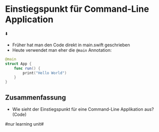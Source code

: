 # Einstiegspunkt für Command-Line Application
⬇️

- Früher hat man den Code direkt in main.swift geschrieben
- Heute verwendet man eher die `@main` Annotation:

```swift
@main
struct App {
    func run() {
        print("Hello World")
    }
}
```

## Zusammenfassung
- Wie sieht der Einstiegspunkt für eine Command-Line Applikation aus? (Code)


#nur learning unit#